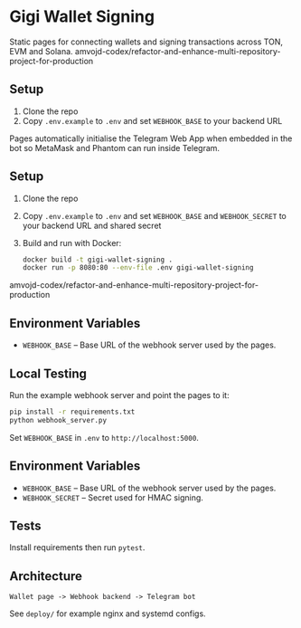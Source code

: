 # Gigi Wallet Signing

Static pages for connecting wallets and signing transactions across TON, EVM and Solana.
amvojd-codex/refactor-and-enhance-multi-repository-project-for-production

## Setup
1. Clone the repo
2. Copy `.env.example` to `.env` and set `WEBHOOK_BASE` to your backend URL

Pages automatically initialise the Telegram Web App when embedded in the bot so MetaMask and Phantom can run inside Telegram.

## Setup
1. Clone the repo
2. Copy `.env.example` to `.env` and set `WEBHOOK_BASE` and `WEBHOOK_SECRET`
   to your backend URL and shared secret

3. Build and run with Docker:
   ```bash
   docker build -t gigi-wallet-signing .
   docker run -p 8080:80 --env-file .env gigi-wallet-signing
   ```

amvojd-codex/refactor-and-enhance-multi-repository-project-for-production
## Environment Variables
- `WEBHOOK_BASE` – Base URL of the webhook server used by the pages.

## Local Testing
Run the example webhook server and point the pages to it:

```bash
pip install -r requirements.txt
python webhook_server.py
```

Set `WEBHOOK_BASE` in `.env` to `http://localhost:5000`.

## Environment Variables
- `WEBHOOK_BASE` – Base URL of the webhook server used by the pages.
- `WEBHOOK_SECRET` – Secret used for HMAC signing.


## Tests
Install requirements then run `pytest`.

## Architecture
```
Wallet page -> Webhook backend -> Telegram bot
```

See `deploy/` for example nginx and systemd configs.

